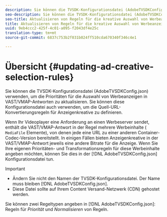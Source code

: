 ```yaml
---
description: Sie können die TVSDK-Konfigurationsdatei (AdobeTVSDKConfig.json) verwenden, um die Prioritäten für die Auswahl von Werbeanzeigen in VAST/VMAP-Antworten zu aktualisieren. Sie können diese Konfigurationsdatei auch verwenden, um die Quell-URL-Konvertierungsregeln für Anzeigenkreative zu definieren.
seo-description: Sie können die TVSDK-Konfigurationsdatei (AdobeTVSDKConfig.json) verwenden, um die Prioritäten für die Auswahl von Werbeanzeigen in VAST/VMAP-Antworten zu aktualisieren. Sie können diese Konfigurationsdatei auch verwenden, um die Quell-URL-Konvertierungsregeln für Anzeigenkreative zu definieren.
seo-title: Aktualisieren von Regeln für die kreative Auswahl von Werbeanzeigen
title: Aktualisieren von Regeln für die kreative Auswahl von Werbeanzeigen
uuid: 9eb4ccc2-425f-4c01-a095-f2043df4e25c
translation-type: tm+mt
source-git-commit: 6837c753b2f031b024ff510cda670340f346c4e1

---
```



# Übersicht {#updating-ad-creative-selection-rules}

Sie können die TVSDK-Konfigurationsdatei (AdobeTVSDKConfig.json) verwenden, um die Prioritäten für die Auswahl von Werbeanzeigen in VAST/VMAP-Antworten zu aktualisieren. Sie können diese Konfigurationsdatei auch verwenden, um die Quell-URL-Konvertierungsregeln für Anzeigenkreative zu definieren.

Wenn Ihr Videoplayer eine Anforderung an einen Werbeserver sendet, enthält die VAST/VMAP-Antwort in der Regel mehrere Werbeinhalte ( `MediaFile` Elemente), von denen jede eine URL zu einer anderen Container-Codec-Version bereitstellt. In einigen Fällen bieten Anzeigenkreative in der VAST/VMAP-Antwort jeweils eine andere Bitrate für die Anzeige. Wenn Sie Ihre eigenen Prioritäten- und Transformationsregeln für diese Werbeinhalte angeben möchten, können Sie dies in der [!DNL AdobeTVSDKConfig.json] Konfigurationsdatei tun.

>[!IMPORTANT]
>
>* Ändern Sie nicht den Namen der TVSDK-Konfigurationsdatei. Der Name muss bleiben [!DNL AdobeTVSDKConfig.json].
>* Diese Datei sollte auf Ihrem Content Versand-Netzwerk (CDN) gehostet werden.
>



Sie können zwei Regeltypen angeben in [!DNL AdobeTVSDKConfig.json]: Regeln für *Priorität* und *Normalisieren* von Regeln.
